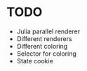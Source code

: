 # TODO

- Julia parallel renderer
- Different renderers
- Different coloring
- Selector for coloring
- State cookie
